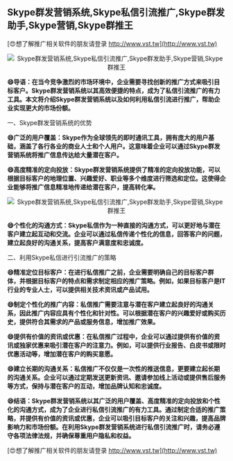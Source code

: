 ## **Skype群发营销系统,Skype私信引流推广,Skype群发助手,Skype营销,Skype群推王**

[😍想了解推广相关软件的朋友请登录 http://www.vst.tw](http://www.vst.tw)

 <center><img src="https://vst.tw/MP4/tuiguang/png/1.png" alt="Skype群发营销系统,Skype私信引流推广,Skype群发助手,Skype营销,Skype群推王"></center>

**😄导语：在当今竞争激烈的市场环境中，企业需要寻找创新的推广方式来吸引目标客户。Skype群发营销系统以其高效便捷的特点，成为了私信引流推广的有力工具。本文将介绍Skype群发营销系统以及如何利用私信引流进行推广，帮助企业实现更大的市场份额。**

一、Skype群发营销系统的优势

**😄广泛的用户覆盖：Skype作为全球领先的即时通讯工具，拥有庞大的用户基础，涵盖了各行各业的商业人士和个人用户。这意味着企业可以通过Skype群发营销系统将推广信息传达给大量潜在客户。**

**😄高度精准的定向投放：Skype群发营销系统提供了精准的定向投放功能，可以根据目标客户的地理位置、兴趣爱好、职业等多个维度进行筛选和定位。这使得企业能够将推广信息精准地传递给潜在客户，提高转化率。**

 <center><img src="https://vst.tw/MP4/tuiguang/png/7.png" alt="Skype群发营销系统,Skype私信引流推广,Skype群发助手,Skype营销,Skype群推王"></center>

**😄个性化的沟通方式：Skype私信作为一种直接的沟通方式，可以更好地与潜在客户建立起互动和交流。企业可以通过私信传递个性化的信息，回答客户的问题，建立起良好的沟通关系，提高客户满意度和忠诚度。**

二、利用Skype私信进行引流推广的策略

**😄精准定位目标客户：在进行私信推广之前，企业需要明确自己的目标客户群体，并根据目标客户的特点和需求制定相应的推广策略。例如，如果目标客户是IT行业的专业人士，可以提供相关技术资讯或产品试用。**

**😄制定个性化的推广内容：私信推广需要注意与潜在客户建立起良好的沟通关系，因此推广内容应具有个性化和针对性。可以根据潜在客户的兴趣爱好或购买历史，提供符合其需求的产品或服务信息，增加推广效果。**

**😄提供有价值的资讯或优惠：在私信推广过程中，企业可以通过提供有价值的资讯或独家优惠来吸引潜在客户的注意力。例如，可以提供行业报告、白皮书或限时优惠活动等，增加潜在客户的购买意愿。**

**😄建立长期的沟通关系：私信推广不仅仅是一次性的推送信息，更要建立起长期的沟通关系。企业可以通过定期发送更新资讯、邀请参加线上活动或提供售后服务等方式，保持与潜在客户的互动，增加品牌认知和忠诚度。**

**😄结语：Skype群发营销系统以其广泛的用户覆盖、高度精准的定向投放和个性化的沟通方式，成为了企业进行私信引流推广的有力工具。通过制定合适的推广策略，并提供有价值的资讯或优惠，企业可以吸引目标客户的关注和兴趣，提高品牌影响力和市场份额。在利用Skype群发营销系统进行私信引流推广时，请务必遵守各项法律法规，并确保尊重用户隐私和权益。**

[😍想了解推广相关软件的朋友请登录 http://www.vst.tw](http://www.vst.tw)



